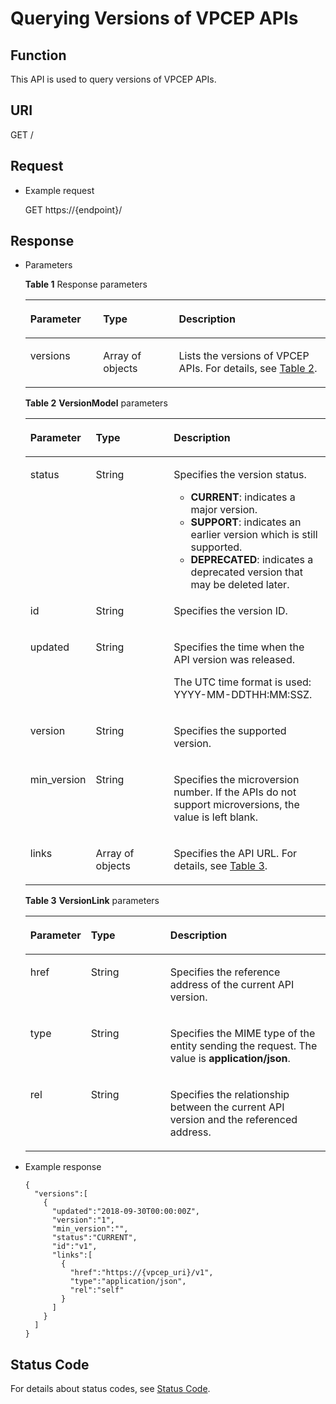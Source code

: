 # Querying Versions of VPCEP APIs<a name="vpcep_06_0101"></a>

## Function<a name="section911804819271"></a>

This API is used to query versions of VPCEP APIs.

## URI<a name="section8252172943111"></a>

GET /

## Request<a name="section4451152618322"></a>

-   Example request

    GET https://\{endpoint\}/


## Response<a name="section17102195273319"></a>

-   Parameters

    **Table  1**  Response parameters

    <a name="table173673267343"></a>
    <table><thead align="left"><tr id="row6419026173412"><th class="cellrowborder" valign="top" width="24.240000000000002%" id="mcps1.2.4.1.1"><p id="p6419426123416"><a name="p6419426123416"></a><a name="p6419426123416"></a><strong id="b79351534181412"><a name="b79351534181412"></a><a name="b79351534181412"></a>Parameter</strong></p>
    </th>
    <th class="cellrowborder" valign="top" width="25.25%" id="mcps1.2.4.1.2"><p id="p841911268345"><a name="p841911268345"></a><a name="p841911268345"></a><strong id="b391323541416"><a name="b391323541416"></a><a name="b391323541416"></a>Type</strong></p>
    </th>
    <th class="cellrowborder" valign="top" width="50.51%" id="mcps1.2.4.1.3"><p id="p1241982643410"><a name="p1241982643410"></a><a name="p1241982643410"></a><strong id="b18898113610143"><a name="b18898113610143"></a><a name="b18898113610143"></a>Description</strong></p>
    </th>
    </tr>
    </thead>
    <tbody><tr id="row1841962613418"><td class="cellrowborder" valign="top" width="24.240000000000002%" headers="mcps1.2.4.1.1 "><p id="p184199268345"><a name="p184199268345"></a><a name="p184199268345"></a>versions</p>
    </td>
    <td class="cellrowborder" valign="top" width="25.25%" headers="mcps1.2.4.1.2 "><p id="p4419426193412"><a name="p4419426193412"></a><a name="p4419426193412"></a>Array of objects</p>
    </td>
    <td class="cellrowborder" valign="top" width="50.51%" headers="mcps1.2.4.1.3 "><p id="p1941992619345"><a name="p1941992619345"></a><a name="p1941992619345"></a>Lists the versions of VPCEP APIs. For details, see <a href="#table13687304356">Table 2</a>.</p>
    </td>
    </tr>
    </tbody>
    </table>

    **Table  2** **VersionModel**  parameters

    <a name="table13687304356"></a>
    <table><thead align="left"><tr id="row1148330133514"><th class="cellrowborder" valign="top" width="18.62%" id="mcps1.2.4.1.1"><p id="p12148163012355"><a name="p12148163012355"></a><a name="p12148163012355"></a><strong id="b5941859181415"><a name="b5941859181415"></a><a name="b5941859181415"></a>Parameter</strong></p>
    </th>
    <th class="cellrowborder" valign="top" width="27.12%" id="mcps1.2.4.1.2"><p id="p21481930173516"><a name="p21481930173516"></a><a name="p21481930173516"></a><strong id="b14023511169"><a name="b14023511169"></a><a name="b14023511169"></a>Type</strong></p>
    </th>
    <th class="cellrowborder" valign="top" width="54.26%" id="mcps1.2.4.1.3"><p id="p191487308357"><a name="p191487308357"></a><a name="p191487308357"></a><strong id="b199114616165"><a name="b199114616165"></a><a name="b199114616165"></a>Description</strong></p>
    </th>
    </tr>
    </thead>
    <tbody><tr id="row13148730103514"><td class="cellrowborder" valign="top" width="18.62%" headers="mcps1.2.4.1.1 "><p id="p414873012353"><a name="p414873012353"></a><a name="p414873012353"></a>status</p>
    </td>
    <td class="cellrowborder" valign="top" width="27.12%" headers="mcps1.2.4.1.2 "><p id="p19148133018351"><a name="p19148133018351"></a><a name="p19148133018351"></a>String</p>
    </td>
    <td class="cellrowborder" valign="top" width="54.26%" headers="mcps1.2.4.1.3 "><p id="p15148130173519"><a name="p15148130173519"></a><a name="p15148130173519"></a>Specifies the version status.</p>
    <a name="ul12195132314920"></a><a name="ul12195132314920"></a><ul id="ul12195132314920"><li><strong id="b345764344013"><a name="b345764344013"></a><a name="b345764344013"></a>CURRENT</strong>: indicates a major version.</li><li><strong id="b842352706115419"><a name="b842352706115419"></a><a name="b842352706115419"></a>SUPPORT</strong>: indicates an earlier version which is still supported.</li><li><strong id="b11835470403"><a name="b11835470403"></a><a name="b11835470403"></a>DEPRECATED</strong>: indicates a deprecated version that may be deleted later.</li></ul>
    </td>
    </tr>
    <tr id="row2148153033517"><td class="cellrowborder" valign="top" width="18.62%" headers="mcps1.2.4.1.1 "><p id="p814815307351"><a name="p814815307351"></a><a name="p814815307351"></a>id</p>
    </td>
    <td class="cellrowborder" valign="top" width="27.12%" headers="mcps1.2.4.1.2 "><p id="p181488307350"><a name="p181488307350"></a><a name="p181488307350"></a>String</p>
    </td>
    <td class="cellrowborder" valign="top" width="54.26%" headers="mcps1.2.4.1.3 "><p id="p214943013351"><a name="p214943013351"></a><a name="p214943013351"></a>Specifies the version ID.</p>
    </td>
    </tr>
    <tr id="row61491030163510"><td class="cellrowborder" valign="top" width="18.62%" headers="mcps1.2.4.1.1 "><p id="p0149143014358"><a name="p0149143014358"></a><a name="p0149143014358"></a>updated</p>
    </td>
    <td class="cellrowborder" valign="top" width="27.12%" headers="mcps1.2.4.1.2 "><p id="p121491630183517"><a name="p121491630183517"></a><a name="p121491630183517"></a>String</p>
    </td>
    <td class="cellrowborder" valign="top" width="54.26%" headers="mcps1.2.4.1.3 "><p id="p4149830103515"><a name="p4149830103515"></a><a name="p4149830103515"></a>Specifies the time when the API version was released.</p>
    <p id="p871616113394"><a name="p871616113394"></a><a name="p871616113394"></a>The UTC time format is used: YYYY-MM-DDTHH:MM:SSZ.</p>
    </td>
    </tr>
    <tr id="row17149930163514"><td class="cellrowborder" valign="top" width="18.62%" headers="mcps1.2.4.1.1 "><p id="p514933013358"><a name="p514933013358"></a><a name="p514933013358"></a>version</p>
    </td>
    <td class="cellrowborder" valign="top" width="27.12%" headers="mcps1.2.4.1.2 "><p id="p914923015352"><a name="p914923015352"></a><a name="p914923015352"></a>String</p>
    </td>
    <td class="cellrowborder" valign="top" width="54.26%" headers="mcps1.2.4.1.3 "><p id="p214923015359"><a name="p214923015359"></a><a name="p214923015359"></a>Specifies the supported version. </p>
    </td>
    </tr>
    <tr id="row138921150194"><td class="cellrowborder" valign="top" width="18.62%" headers="mcps1.2.4.1.1 "><p id="p837715239193"><a name="p837715239193"></a><a name="p837715239193"></a>min_version</p>
    </td>
    <td class="cellrowborder" valign="top" width="27.12%" headers="mcps1.2.4.1.2 "><p id="p193771823181917"><a name="p193771823181917"></a><a name="p193771823181917"></a>String</p>
    </td>
    <td class="cellrowborder" valign="top" width="54.26%" headers="mcps1.2.4.1.3 "><p id="p378134613518"><a name="p378134613518"></a><a name="p378134613518"></a>Specifies the microversion number. If the APIs do not support microversions, the value is left blank.</p>
    </td>
    </tr>
    <tr id="row101495301354"><td class="cellrowborder" valign="top" width="18.62%" headers="mcps1.2.4.1.1 "><p id="p18149173013518"><a name="p18149173013518"></a><a name="p18149173013518"></a>links</p>
    </td>
    <td class="cellrowborder" valign="top" width="27.12%" headers="mcps1.2.4.1.2 "><p id="p171493308352"><a name="p171493308352"></a><a name="p171493308352"></a>Array of objects</p>
    </td>
    <td class="cellrowborder" valign="top" width="54.26%" headers="mcps1.2.4.1.3 "><p id="p6149113014357"><a name="p6149113014357"></a><a name="p6149113014357"></a>Specifies the API URL. For details, see <a href="#table2072420713363">Table 3</a>.</p>
    </td>
    </tr>
    </tbody>
    </table>

    **Table  3** **VersionLink**  parameters

    <a name="table2072420713363"></a>
    <table><thead align="left"><tr id="row1879514712367"><th class="cellrowborder" valign="top" width="18.67%" id="mcps1.2.4.1.1"><p id="p6795975366"><a name="p6795975366"></a><a name="p6795975366"></a><strong id="b282411211183"><a name="b282411211183"></a><a name="b282411211183"></a>Parameter</strong></p>
    </th>
    <th class="cellrowborder" valign="top" width="27.04%" id="mcps1.2.4.1.2"><p id="p9795127193619"><a name="p9795127193619"></a><a name="p9795127193619"></a><strong id="b73128148187"><a name="b73128148187"></a><a name="b73128148187"></a>Type</strong></p>
    </th>
    <th class="cellrowborder" valign="top" width="54.290000000000006%" id="mcps1.2.4.1.3"><p id="p147955719369"><a name="p147955719369"></a><a name="p147955719369"></a><strong id="b1448217851810"><a name="b1448217851810"></a><a name="b1448217851810"></a>Description</strong></p>
    </th>
    </tr>
    </thead>
    <tbody><tr id="row187958715368"><td class="cellrowborder" valign="top" width="18.67%" headers="mcps1.2.4.1.1 "><p id="p197951713612"><a name="p197951713612"></a><a name="p197951713612"></a>href</p>
    </td>
    <td class="cellrowborder" valign="top" width="27.04%" headers="mcps1.2.4.1.2 "><p id="p197951874369"><a name="p197951874369"></a><a name="p197951874369"></a>String</p>
    </td>
    <td class="cellrowborder" valign="top" width="54.290000000000006%" headers="mcps1.2.4.1.3 "><p id="p779520783617"><a name="p779520783617"></a><a name="p779520783617"></a>Specifies the reference address of the current API version.</p>
    </td>
    </tr>
    <tr id="row879514763612"><td class="cellrowborder" valign="top" width="18.67%" headers="mcps1.2.4.1.1 "><p id="p107951710363"><a name="p107951710363"></a><a name="p107951710363"></a>type</p>
    </td>
    <td class="cellrowborder" valign="top" width="27.04%" headers="mcps1.2.4.1.2 "><p id="p10795472366"><a name="p10795472366"></a><a name="p10795472366"></a>String</p>
    </td>
    <td class="cellrowborder" valign="top" width="54.290000000000006%" headers="mcps1.2.4.1.3 "><p id="p5712332143113"><a name="p5712332143113"></a><a name="p5712332143113"></a>Specifies the MIME type of the entity sending the request. The value is <strong id="b1842810364613"><a name="b1842810364613"></a><a name="b1842810364613"></a>application/json</strong>.</p>
    </td>
    </tr>
    <tr id="row079519743614"><td class="cellrowborder" valign="top" width="18.67%" headers="mcps1.2.4.1.1 "><p id="p117951723611"><a name="p117951723611"></a><a name="p117951723611"></a>rel</p>
    </td>
    <td class="cellrowborder" valign="top" width="27.04%" headers="mcps1.2.4.1.2 "><p id="p979557123615"><a name="p979557123615"></a><a name="p979557123615"></a>String</p>
    </td>
    <td class="cellrowborder" valign="top" width="54.290000000000006%" headers="mcps1.2.4.1.3 "><p id="p1179513753617"><a name="p1179513753617"></a><a name="p1179513753617"></a>Specifies the relationship between the current API version and the referenced address.</p>
    </td>
    </tr>
    </tbody>
    </table>


-   Example response

    ```
    {
      "versions":[
        {
          "updated":"2018-09-30T00:00:00Z",
          "version":"1",
          "min_version":"",
          "status":"CURRENT",
          "id":"v1",
          "links":[
            {
              "href":"https://{vpcep_uri}/v1",
              "type":"application/json",
              "rel":"self"
            }
          ]
        }
      ]
    }
    ```


## Status Code<a name="section88561438153717"></a>

For details about status codes, see  [Status Code](/vpcep/api-reference/common/status-code.md).


